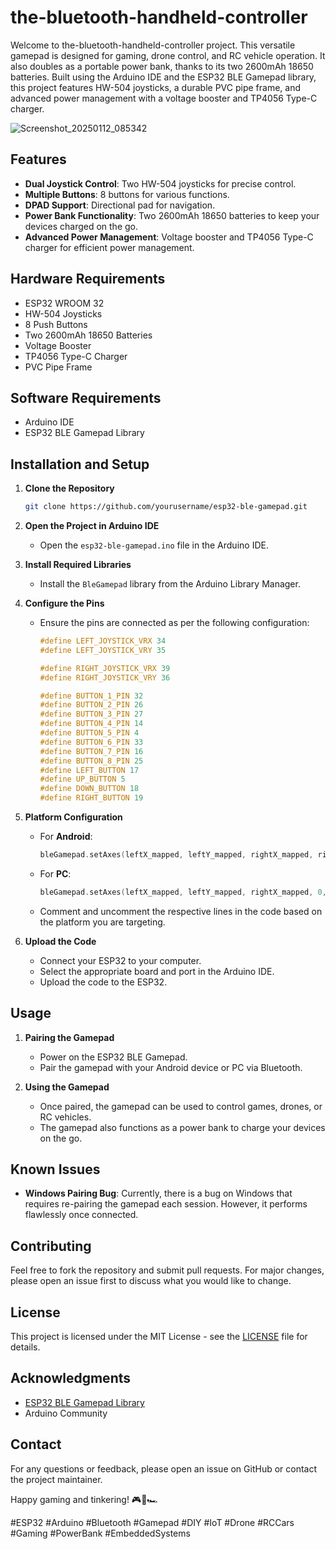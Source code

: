 # the-bluetooth-handheld-controller

Welcome to the-bluetooth-handheld-controller project. This versatile gamepad is designed for gaming, drone control, and RC vehicle operation. It also doubles as a portable power bank, thanks to its two 2600mAh 18650 batteries. Built using the Arduino IDE and the ESP32 BLE Gamepad library, this project features HW-504 joysticks, a durable PVC pipe frame, and advanced power management with a voltage booster and TP4056 Type-C charger.

![Screenshot_20250112_085342](https://github.com/user-attachments/assets/060ed790-7b57-4d2a-a873-f2b391d3bcf3)


## Features
- **Dual Joystick Control**: Two HW-504 joysticks for precise control.
- **Multiple Buttons**: 8 buttons for various functions.
- **DPAD Support**: Directional pad for navigation.
- **Power Bank Functionality**: Two 2600mAh 18650 batteries to keep your devices charged on the go.
- **Advanced Power Management**: Voltage booster and TP4056 Type-C charger for efficient power management.

## Hardware Requirements
- ESP32 WROOM 32
- HW-504 Joysticks
- 8 Push Buttons
- Two 2600mAh 18650 Batteries
- Voltage Booster
- TP4056 Type-C Charger
- PVC Pipe Frame

## Software Requirements
- Arduino IDE
- ESP32 BLE Gamepad Library

## Installation and Setup

1. **Clone the Repository**
   ```bash
   git clone https://github.com/yourusername/esp32-ble-gamepad.git
   ```

2. **Open the Project in Arduino IDE**
   - Open the `esp32-ble-gamepad.ino` file in the Arduino IDE.

3. **Install Required Libraries**
   - Install the `BleGamepad` library from the Arduino Library Manager.

4. **Configure the Pins**
   - Ensure the pins are connected as per the following configuration:
     ```cpp
     #define LEFT_JOYSTICK_VRX 34
     #define LEFT_JOYSTICK_VRY 35

     #define RIGHT_JOYSTICK_VRX 39
     #define RIGHT_JOYSTICK_VRY 36

     #define BUTTON_1_PIN 32
     #define BUTTON_2_PIN 26
     #define BUTTON_3_PIN 27
     #define BUTTON_4_PIN 14
     #define BUTTON_5_PIN 4
     #define BUTTON_6_PIN 33 
     #define BUTTON_7_PIN 16
     #define BUTTON_8_PIN 25
     #define LEFT_BUTTON 17
     #define UP_BUTTON 5
     #define DOWN_BUTTON 18
     #define RIGHT_BUTTON 19
     ```

5. **Platform Configuration**
   - For **Android**:
     ```cpp
     bleGamepad.setAxes(leftX_mapped, leftY_mapped, rightX_mapped, rightY_mapped);
     ```
   - For **PC**:
     ```cpp
     bleGamepad.setAxes(leftX_mapped, leftY_mapped, rightX_mapped, 0, rightY_mapped);
     ```
   - Comment and uncomment the respective lines in the code based on the platform you are targeting.

6. **Upload the Code**
   - Connect your ESP32 to your computer.
   - Select the appropriate board and port in the Arduino IDE.
   - Upload the code to the ESP32.

## Usage

1. **Pairing the Gamepad**
   - Power on the ESP32 BLE Gamepad.
   - Pair the gamepad with your Android device or PC via Bluetooth.

2. **Using the Gamepad**
   - Once paired, the gamepad can be used to control games, drones, or RC vehicles.
   - The gamepad also functions as a power bank to charge your devices on the go.

## Known Issues
- **Windows Pairing Bug**: Currently, there is a bug on Windows that requires re-pairing the gamepad each session. However, it performs flawlessly once connected.

## Contributing
Feel free to fork the repository and submit pull requests. For major changes, please open an issue first to discuss what you would like to change.

## License
This project is licensed under the MIT License - see the [LICENSE](LICENSE) file for details.

## Acknowledgments
- [ESP32 BLE Gamepad Library](https://github.com/lemmingDev/ESP32-BLE-Gamepad)
- Arduino Community

## Contact
For any questions or feedback, please open an issue on GitHub or contact the project maintainer.

Happy gaming and tinkering! 🎮🚁🏎️

#ESP32 #Arduino #Bluetooth #Gamepad #DIY #IoT #Drone #RCCars #Gaming #PowerBank #EmbeddedSystems
